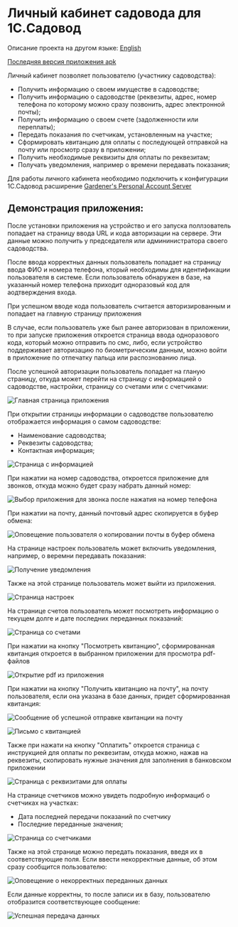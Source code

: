 # Личный кабинет садовода для 1C.Садовод

Описание проекта на другом языке: [English](README.en.md)

[Последняя версия приложения apk](README.en.md)

Личный кабинет позволяет пользователю (участнику садоводства):

- Получить информацию о своем имуществе в садоводстве;
- Получить информацию о садоводстве (реквезиты, адрес, номер телефона по которому можно сразу
  позвонить, адрес электронной почты);
- Получить информацию о своем счете (задолженности или переплаты);
- Передать показания по счетчикам, установленным на участке;
- Сформировать квитанцию для оплаты с последующей отправкой на почту или просмотр сразу в
  приложении;
- Получить необходимые реквизиты для оплаты по реквезитам;
- Получать уведомления, например о времени передавать показания;

Для работы личного кабинета необходимо подключить к конфигурации 1С.Садовод
расширение [Gardener's Personal Account Server](https://github.com/Evil-Enot/Gardener-s-Personal-Account-Server)

## Демонстрация приложения:

После установки приложения на устройство и его запуска поллзователь попадает на страницу ввода URL и
кода авторизации на сервере. Эти данные можно получить у председателя или админинистратора своего
садоводства.

После ввода корректных данных пользователь попадает на страницу ввода ФИО и номера телефона, кторый
необходимы для идентификации пользователя в системе. Если пользователь обнаружен в базе, на
указанный номер телефона приходит одноразовый код для аодтверждения входа.

При успешном вводе кода пользователь считается авторизированным и попадает на главную страницу
приложения

[comment]: <> (демонстрация авторизации)

В случае, если пользователь уже был ранее авторизован в приложении, то при запуске приложения
откроется страница ввода одноразового кода, который можно отправить по смс, либо, если устройство
поддерживает авторизацию по биометрическим данным, можно войти в приложение по отпечатку пальца или
распознованию лица.

[comment]: <> (демонстрация входа в приложение авторизированному ранее пользователя)

После успешной авторизации пользователь попадает на гланую страницу, откуда может перейти на
страницу с информацией о садоводстве, настройки, страницу со счетами или с счетчиками:

![Главная страница приложения](/images/img1.jpg)

При открытии страницы информации о садоводстве пользователю отображается информация о самом
садоводстве:

- Наименование садоводства;
- Реквезиты садоводства;
- Контактная информация;

![Страница с информацией](/images/img2.jpg)

При нажатии на номер садоводства, откроетсся приложение для звонков, откуда можно будет сразу
набрать данный номер:

![Выбор приложения для звонка после нажатия на номер телефона](/images/img3.jpg)

При нажатии на почту, данный почтовый адрес скопируется в буфер обмена:

![Оповещение пользователя о копировании почты в буфер обмена](/images/img4.jpg)

На странице настроек пользователь может включить уведомления, например, о веремни передавать
показания:

![Получение уведомления](/images/img5.jpg)

Также на этой странице пользователь может выйти из приложения.

![Страница настроек](/images/img6.jpg)

На странице счетов пользователь может посмотреть информацию о текущем долге и дате последних
переданных показаний:

![Страница со счетами](/images/img7.jpg)

При нажатии на кнопку "Посмотреть квитанцию", сформированная квитанция откроется в выбранном
приложении для просмотра pdf-файлов

![Открытие pdf из приложения](/images/img8.jpg)

При нажатии на кнопку "Получить квитанцию на почту", на почту пользователя, если она указана в базе
данных, придет сформированная квитанция:

![Сообщение об успешной отправке квитанции на почту](/images/img9.jpg)

![Письмо с квитанцией](/images/img10.jpg)

Также при нажати на кнопку "Оплатить" откроется страница с инструкцией для оплаты по реквезитам,
откуда можно, нажав на реквезиты, скопировать нужные значения для заполнения в банковском приложении

![Страница с реквизитами для оплаты](/images/img11.jpg)

На странице счетчиков можно увидеть подробную информациб о счетчиках на участках:

- Дата последней передачи показаний по счетчику
- Последние переданные значения;

![Страница со счетчиками](/images/img12.jpg)

Также на этой странице можно передать показания, введя их в соответствующие поля. Если ввести
некорректные данные, об этом сразу сообщится пользователю:

![Оповещение о некорректных переданных данных](/images/img13.jpg)

Если данные корректны, то после записи их в базу, пользователю отобразится соответствующее сообщение:

![Успешная передача данных](/images/img14.jpg)
